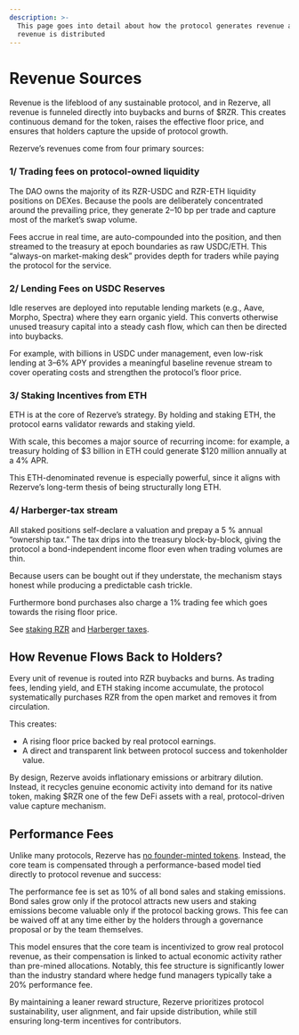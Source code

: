 ```yaml
---
description: >-
  This page goes into detail about how the protocol generates revenue and how
  revenue is distributed
---
```


# Revenue Sources

Revenue is the lifeblood of any sustainable protocol, and in Rezerve, all revenue is funneled directly into buybacks and burns of $RZR. This creates continuous demand for the token, raises the effective floor price, and ensures that holders capture the upside of protocol growth.

Rezerve’s revenues come from four primary sources:

### **1/ Trading fees on protocol-owned liquidity**

The DAO owns the majority of its RZR-USDC and RZR-ETH liquidity positions on DEXes. Because the pools are deliberately concentrated around the prevailing price, they generate 2–10 bp per trade and capture most of the market’s swap volume.

Fees accrue in real time, are auto-compounded into the position, and then streamed to the treasury at epoch boundaries as raw USDC/ETH. This “always-on market-making desk” provides depth for traders while paying the protocol for the service.

### 2/ Lending Fees on USDC Reserves

Idle reserves are deployed into reputable lending markets (e.g., Aave, Morpho, Spectra) where they earn organic yield. This converts otherwise unused treasury capital into a steady cash flow, which can then be directed into buybacks.

For example, with billions in USDC under management, even low-risk lending at 3–6% APY provides a meaningful baseline revenue stream to cover operating costs and strengthen the protocol’s floor price.

### 3/ Staking Incentives from ETH

ETH is at the core of Rezerve’s strategy. By holding and staking ETH, the protocol earns validator rewards and staking yield.

With scale, this becomes a major source of recurring income: for example, a treasury holding of $3 billion in ETH could generate $120 million annually at a 4% APR.

This ETH-denominated revenue is especially powerful, since it aligns with Rezerve’s long-term thesis of being structurally long ETH.

### **4/ Harberger-tax stream**

All staked positions self-declare a valuation and prepay a 5 % annual “ownership tax.” The tax drips into the treasury block-by-block, giving the protocol a bond-independent income floor even when trading volumes are thin.

Because users can be bought out if they understate, the mechanism stays honest while producing a predictable cash trickle.

Furthermore bond purchases also charge a 1% trading fee which goes towards the rising floor price.

See [staking RZR](staking-rzr-srzr/) and [Harberger taxes](revenue-sources.md#harberger-tax-stream).

## How Revenue Flows Back to Holders?

Every unit of revenue is routed into RZR buybacks and burns. As trading fees, lending yield, and ETH staking income accumulate, the protocol systematically purchases RZR from the open market and removes it from circulation.

This creates:

- A rising floor price backed by real protocol earnings.
- A direct and transparent link between protocol success and tokenholder value.

By design, Rezerve avoids inflationary emissions or arbitrary dilution. Instead, it recycles genuine economic activity into demand for its native token, making $RZR one of the few DeFi assets with a real, protocol-driven value capture mechanism.

## Performance Fees

Unlike many protocols, Rezerve has [no founder-minted tokens](community-first-tokenomics.md#bootstrapped-and-founder-fair). Instead, the core team is compensated through a performance-based model tied directly to protocol revenue and success:

The performance fee is set as 10% of all bond sales and staking emissions. Bond sales grow only if the protocol attracts new users and staking emissions become valuable only if the protocol backing grows. This fee can be waived off at any time either by the holders through a governance proposal or by the team themselves.

This model ensures that the core team is incentivized to grow real protocol revenue, as their compensation is linked to actual economic activity rather than pre-mined allocations. Notably, this fee structure is significantly lower than the industry standard where hedge fund managers typically take a 20% performance fee.

By maintaining a leaner reward structure, Rezerve prioritizes protocol sustainability, user alignment, and fair upside distribution, while still ensuring long-term incentives for contributors.
